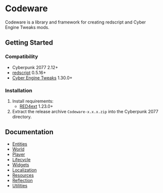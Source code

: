 # Codeware

Codeware is a library and framework for creating redscript and Cyber Engine Tweaks mods.

## Getting Started

### Compatibility

- Cyberpunk 2077 2.12+
- [redscript](https://github.com/jac3km4/redscript) 0.5.16+
- [Cyber Engine Tweaks](https://github.com/yamashi/CyberEngineTweaks) 1.30.0+

### Installation

1. Install requirements:
   - [RED4ext](https://docs.red4ext.com/getting-started/installing-red4ext) 1.23.0+
2. Extract the release archive `Codeware-x.x.x.zip` into the Cyberpunk 2077 directory.

## Documentation

- [Entities](https://github.com/psiberx/cp2077-codeware/wiki#entities)
- [World](https://github.com/psiberx/cp2077-codeware/wiki#world)
- [Player](https://github.com/psiberx/cp2077-codeware/wiki#player)
- [Lifecycle](https://github.com/psiberx/cp2077-codeware/wiki#lifecycle)
- [Widgets](https://github.com/psiberx/cp2077-codeware/wiki#widgets)
- [Localization](https://github.com/psiberx/cp2077-codeware/wiki#localization)
- [Resources](https://github.com/psiberx/cp2077-codeware/wiki#resources)
- [Reflection](https://github.com/psiberx/cp2077-codeware/wiki#reflection)
- [Utilities](https://github.com/psiberx/cp2077-codeware/wiki#utilities)
